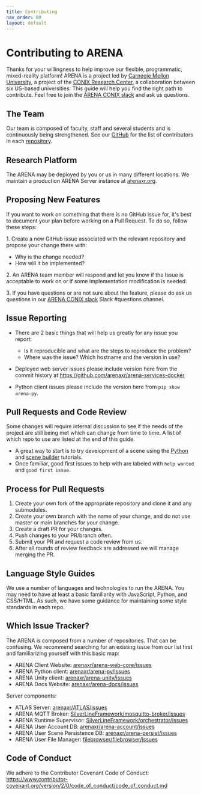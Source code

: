 ```yaml
---
title: Contributing
nav_order: 80
layout: default
---
```


# Contributing to ARENA

Thanks for your willingness to help improve our flexible, programmatic, mixed-reality platform! ARENA is a project led by <a href='https://wise.ece.cmu.edu/'>Carnegie Mellon University</a>, a project of the [CONIX Research Center](https://conix.io/), a collaboration between six US-based universities. This guide will help you find the right path to contribute. Feel free to join the [ARENA CONIX slack](https://join.slack.com/t/arena-conix/shared_invite/zt-oq8fmgdc-QWZ414mJdfOaWfb_p2lPRg) and ask us questions.

## The Team

Our team is composed of faculty, staff and several students and is continuously being strengthened. See our [GitHub](https://github.com/arenaxr/) for the list of contributors in each [repository](/content/source#arena-sources).

## Research Platform

The ARENA may be deployed by you or us in many different locations. We maintain a production ARENA Server instance at [arenaxr.org](https://arenaxr.org).

## Proposing New Features

If you want to work on something that there is no GitHub issue for, it's best to document your plan before working on a Pull Request. To do so, follow these steps:

1\. Create a new GitHub issue associated with the relevant repository and propose your change there with:

- Why is the change needed?
- How will it be implemented?

2\. An ARENA team member will respond and let you know if the Issue is acceptable to work on or if some implementation modification is needed.

3\. If you have questions or are not sure about the feature, please do ask us questions in our [ARENA CONIX slack](https://join.slack.com/t/arena-conix/shared_invite/zt-oq8fmgdc-QWZ414mJdfOaWfb_p2lPRg) Slack #questions channel.

## Issue Reporting

- There are 2 basic things that will help us greatly for any issue you report:

  - Is it reproducible and what are the steps to reproduce the problem?
  - Where was the issue? Which hostname and the version in use?

- Deployed web server issues please include version here from the commit history at <https://github.com/arenaxr/arena-services-docker>

- Python client issues please include the version here from `pip show arena-py`.

## Pull Requests and Code Review

Some changes will require internal discussion to see if the needs of the project are still being met which can change from time to time. A list of which repo to use are listed at the end of this guide.

- A great way to start is to try development of a scene using the [Python](/content/overview/dev-guide) and [scene builder](/content/overview/build) tutorials.
- Once familiar, good first issues to help with are labeled with `help wanted` and `good first issue`.

## Process for Pull Requests

1. Create your own fork of the appropriate repository and clone it and any submodules.
2. Create your own branch with the name of your change, and do not use master or main branches for your change.
3. Create a draft PR for your changes.
4. Push changes to your PR/branch often.
5. Submit your PR and request a code review from us.
6. After all rounds of review feedback are addressed we will manage merging the PR.

## Language Style Guides

We use a number of languages and technologies to run the ARENA. You may need to have at least a basic familiarity with JavaScript, Python, and CSS/HTML. As such, we have some guidance for maintaining some style standards in each repo.

<!-- (move to CONTRIBUTING.md in each repo with links to linter guides) -->

## Which Issue Tracker?

The ARENA is composed from a number of repositories. That can be confusing. We recommend searching for an existing issue from our list first and familiarizing yourself with this basic map:

- ARENA Client Website: [arenaxr/arena-web-core/issues](https://github.com/arenaxr/arena-web-core/issues)
- ARENA Python client: [arenaxr/arena-py/issues](https://github.com/arenaxr/arena-py/issues)
- ARENA Unity client: [arenaxr/arena-unity/issues](https://github.com/arenaxr/arena-unity/issues)
- ARENA Docs Website: [arenaxr/arena-docs/issues](https://github.com/arenaxr/arena-docs/issues)

Server components:

- ATLAS Server: [arenaxr/ATLAS/issues](https://github.com/arenaxr/ATLAS/issues)
- ARENA MQTT Broker: [SilverLineFramework/mosquitto-broker/issues](https://github.com/SilverLineFramework/mosquitto-broker/issues)
- ARENA Runtime Supervisor: [SilverLineFramework/orchestrator/issues](https://github.com/SilverLineFramework/orchestrator/issues)
- ARENA User Account DB: [arenaxr/arena-account/issues](https://github.com/arenaxr/arena-account/issues)
- ARENA User Scene Persistence DB: [arenaxr/arena-persist/issues](https://github.com/arenaxr/arena-persist/issues)
- ARENA User File Manager: [filebrowser/filebrowser/issues](https://github.com/filebrowser/filebrowser/issues)

## Code of Conduct

We adhere to the Contributor Covenant Code of Conduct: <https://www.contributor-covenant.org/version/2/0/code_of_conduct/code_of_conduct.md>
